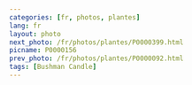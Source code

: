 ```yaml
---
categories: [fr, photos, plantes]
lang: fr
layout: photo
next_photo: /fr/photos/plantes/P0000399.html
picname: P0000156
prev_photo: /fr/photos/plantes/P0000092.html
tags: [Bushman Candle]
---
```

